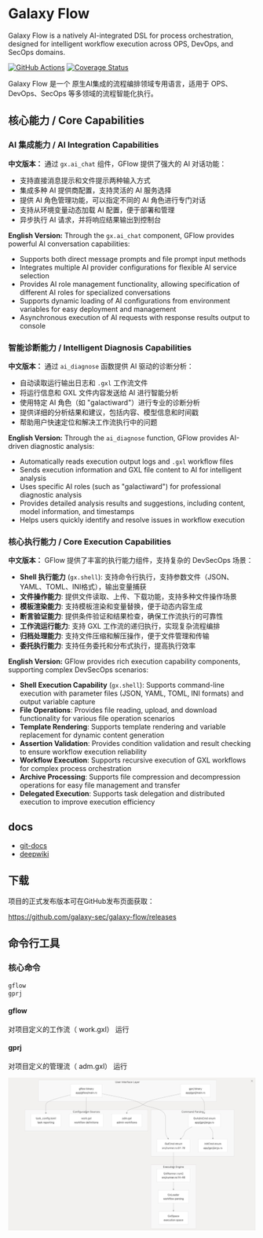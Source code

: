 #  Galaxy Flow

Galaxy Flow is a natively AI-integrated DSL for process orchestration, designed for intelligent workflow execution across OPS, DevOps, and SecOps domains.

[![GitHub Actions](https://github.com/galaxy-sec/galaxy-flow/workflows/check/badge.svg)](https://github.com/galaxy-sec/galaxy-flow/actions?query=workflow%3Acheck)
[![Coverage Status](https://coveralls.io/repos/github/galaxy-sec/galaxy-flow/badge.svg)](https://coveralls.io/github/galaxy-sec/galaxy-flow)

Galaxy Flow 是一个 原生AI集成的流程编排领域专用语言，适用于 OPS、DevOps、SecOps 等多领域的流程智能化执行。

## 核心能力 / Core Capabilities

### AI 集成能力 / AI Integration Capabilities

**中文版本：**
通过 `gx.ai_chat` 组件，GFlow 提供了强大的 AI 对话功能：
- 支持直接消息提示和文件提示两种输入方式
- 集成多种 AI 提供商配置，支持灵活的 AI 服务选择
- 提供 AI 角色管理功能，可以指定不同的 AI 角色进行专门对话
- 支持从环境变量动态加载 AI 配置，便于部署和管理
- 异步执行 AI 请求，并将响应结果输出到控制台

**English Version:**
Through the `gx.ai_chat` component, GFlow provides powerful AI conversation capabilities:
- Supports both direct message prompts and file prompt input methods
- Integrates multiple AI provider configurations for flexible AI service selection
- Provides AI role management functionality, allowing specification of different AI roles for specialized conversations
- Supports dynamic loading of AI configurations from environment variables for easy deployment and management
- Asynchronous execution of AI requests with response results output to console

### 智能诊断能力 / Intelligent Diagnosis Capabilities

**中文版本：**
通过 `ai_diagnose` 函数提供 AI 驱动的诊断分析：
- 自动读取运行输出日志和 `.gxl` 工作流文件
- 将运行信息和 GXL 文件内容发送给 AI 进行智能分析
- 使用特定 AI 角色（如 "galactiward"）进行专业的诊断分析
- 提供详细的分析结果和建议，包括内容、模型信息和时间戳
- 帮助用户快速定位和解决工作流执行中的问题

**English Version:**
Through the `ai_diagnose` function, GFlow provides AI-driven diagnostic analysis:
- Automatically reads execution output logs and `.gxl` workflow files
- Sends execution information and GXL file content to AI for intelligent analysis
- Uses specific AI roles (such as "galactiward") for professional diagnostic analysis
- Provides detailed analysis results and suggestions, including content, model information, and timestamps
- Helps users quickly identify and resolve issues in workflow execution

### 核心执行能力 / Core Execution Capabilities

**中文版本：**
GFlow 提供了丰富的执行能力组件，支持复杂的 DevSecOps 场景：
- **Shell 执行能力** (`gx.shell`): 支持命令行执行，支持参数文件（JSON、YAML、TOML、INI格式），输出变量捕获
- **文件操作能力**: 提供文件读取、上传、下载功能，支持多种文件操作场景
- **模板渲染能力**: 支持模板渲染和变量替换，便于动态内容生成
- **断言验证能力**: 提供条件验证和结果检查，确保工作流执行的可靠性
- **工作流运行能力**: 支持 GXL 工作流的递归执行，实现复杂流程编排
- **归档处理能力**: 支持文件压缩和解压操作，便于文件管理和传输
- **委托执行能力**: 支持任务委托和分布式执行，提高执行效率

**English Version:**
GFlow provides rich execution capability components, supporting complex DevSecOps scenarios:
- **Shell Execution Capability** (`gx.shell`): Supports command-line execution with parameter files (JSON, YAML, TOML, INI formats) and output variable capture
- **File Operations**: Provides file reading, upload, and download functionality for various file operation scenarios
- **Template Rendering**: Supports template rendering and variable replacement for dynamic content generation
- **Assertion Validation**: Provides condition validation and result checking to ensure workflow execution reliability
- **Workflow Execution**: Supports recursive execution of GXL workflows for complex process orchestration
- **Archive Processing**: Supports file compression and decompression operations for easy file management and transfer
- **Delegated Execution**: Supports task delegation and distributed execution to improve execution efficiency

## docs
* [git-docs](https://galaxy-sec.github.io/gxl-docs/)
* [deepwiki](https://deepwiki.com/galaxy-sec/galaxy-flow)

##  下载
项目的正式发布版本可在GitHub发布页面获取：

https://github.com/galaxy-sec/galaxy-flow/releases

## 命令行工具

### 核心命令
```
gflow
gprj
```

#### gflow
对项目定义的工作流（ work.gxl） 运行

#### gprj
对项目定义的管理流（ adm.gxl） 运行

![](./images/command-line.jpg)
